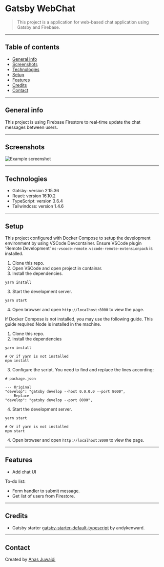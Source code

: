 # Gatsby WebChat
> This project is a application for web-based chat application using Gatsby and Firebase.

---

## Table of contents
* [General info](#general-info)
* [Screenshots](#screenshots)
* [Technologies](#technologies)
* [Setup](#setup)
* [Features](#features)
* [Credits](#credits)
* [Contact](#contact)

---

## General info
This project is using Firebase Firestore to real-time update the chat messages between users.

---

## Screenshots
![Example screenshot](./img/screenshot.png)

---

## Technologies
* Gatsby: version 2.15.36
* React: version 16.10.2
* TypeScript: version 3.6.4
* Tailwindcss: version 1.4.6

---

## Setup
This project configured with Docker Compose to setup the development environment by using VSCode Devcontainer.
Ensure VSCode plugin 'Remote Development' `ms-vscode-remote.vscode-remote-extensionpack` is installed.

1. Clone this repo.
2. Open VSCode and open project in containar.
3. Install the dependencies.
```
yarn install
```
3. Start the development server.
```
yarn start
```
4. Open browser and open `http://localhost:8000` to view the page.

If Docker Compose is not installed, you may use the following guide.
This guide required Node is installed in the machine.

1. Clone this repo.
2. Install the dependencies
```
yarn install

# Or if yarn is not installed
npm install
```
3. Configure the script. You need to find and replace the lines according:
```
# package.json

--- Original
"develop": "gatsby develop --host 0.0.0.0 --port 8000",
--- Replace
"develop": "gatsby develop --port 8000",
```
4. Start the development server.
```
yarn start

# Or if yarn is not installed
npm start
```
4. Open browser and open `http://localhost:8000` to view the page.

---

## Features
* Add chat UI

To-do list:
* Form handler to submit message.
* Get list of users from Firestore.

---

## Credits
* Gatsby starter [gatsby-starter-default-typescript](https://www.gatsbyjs.org/starters/andykenward/gatsby-starter-default-typescript/) by andykenward.

---

## Contact
Created by [Anas Juwaidi](mailto:anas.didi95@gmail.com)
